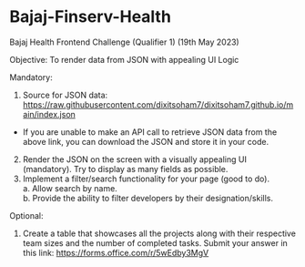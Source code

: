 # Bajaj-Finserv-Health
Bajaj Health Frontend Challenge (Qualifier 1)
(19th May 2023)

Objective: 
To render data from JSON with appealing UI
Logic

Mandatory:
1. Source for JSON data:
https://raw.githubusercontent.com/dixitsoham7/dixitsoham7.github.io/main/index.json
- If you are unable to make an API call to retrieve JSON data from the above link, you can download the
JSON and store it in your code.
2. Render the JSON on the screen with a visually appealing UI (mandatory). Try to display as many fields as
possible.
3. Implement a filter/search functionality for your page (good to do).<br>
a. Allow search by name. <br>
b. Provide the ability to filter developers by their designation/skills.

Optional:
1. Create a table that showcases all the projects along with their respective team sizes and the number of
completed tasks.
Submit your answer in this link: https://forms.office.com/r/5wEdby3MgV
